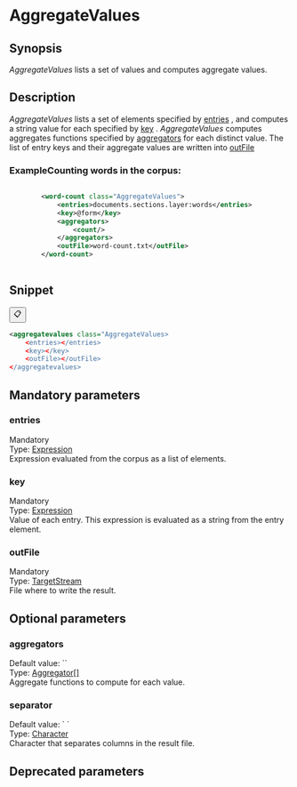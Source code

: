 <h1 class="module">AggregateValues</h1>

## Synopsis

 *AggregateValues* lists a set of values and computes aggregate values.

## Description

 *AggregateValues* lists a set of elements specified by <a href="#entries" class="param">entries</a> , and computes a string value for each specified by <a href="#key" class="param">key</a> . *AggregateValues* computes aggregates functions specified by <a href="#aggregators" class="param">aggregators</a> for each distinct value. The list of entry keys and their aggregate values are written into <a href="#outFile" class="param">outFile</a> 

### ExampleCounting words in the corpus:



```xml

      	<word-count class="AggregateValues">
      		<entries>documents.sections.layer:words</entries>
      		<key>@form</key>
      		<aggregators>
      			<count/>
      		</aggregators>
      		<outFile>word-count.txt</outFile>
      	</word-count>
      
```

## Snippet



<button class="copy-code-button" title="Copy to clipboard" onclick="copy_code(this)">📋</button>
```xml
<aggregatevalues class="AggregateValues>
    <entries></entries>
    <key></key>
    <outFile></outFile>
</aggregatevalues>
```

## Mandatory parameters

<h3 id="entries" class="param">entries</h3>

<div class="param-level param-level-mandatory">Mandatory
</div>
<div class="param-type">Type: <a href="../converter/fr.inra.maiage.bibliome.alvisnlp.core.corpus.expressions.Expression" class="converter">Expression</a>
</div>
Expression evaluated from the corpus as a list of elements.

<h3 id="key" class="param">key</h3>

<div class="param-level param-level-mandatory">Mandatory
</div>
<div class="param-type">Type: <a href="../converter/fr.inra.maiage.bibliome.alvisnlp.core.corpus.expressions.Expression" class="converter">Expression</a>
</div>
Value of each entry. This expression is evaluated as a string from the entry element.

<h3 id="outFile" class="param">outFile</h3>

<div class="param-level param-level-mandatory">Mandatory
</div>
<div class="param-type">Type: <a href="../converter/fr.inra.maiage.bibliome.util.streams.TargetStream" class="converter">TargetStream</a>
</div>
File where to write the result.

## Optional parameters

<h3 id="aggregators" class="param">aggregators</h3>

<div class="param-level param-level-default-value">Default value: ``
</div>
<div class="param-type">Type: <a href="../converter/fr.inra.maiage.bibliome.alvisnlp.bibliomefactory.modules.aggregate.Aggregator%5B%5D" class="converter">Aggregator[]</a>
</div>
Aggregate functions to compute for each value.

<h3 id="separator" class="param">separator</h3>

<div class="param-level param-level-default-value">Default value: `	`
</div>
<div class="param-type">Type: <a href="../converter/java.lang.Character" class="converter">Character</a>
</div>
Character that separates columns in the result file.

## Deprecated parameters

